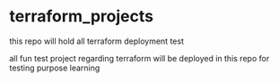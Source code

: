 # terraform_projects
this repo will hold all terraform deployment test 

all fun test project regarding terraform will be deployed in this repo for testing purpose 
learning